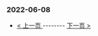 ### 2022-06-08 
 

- [ < 上一页 ](https://github.com/able8/weibo-hot-record/blob/master/2022-06-07.md) -------- [ 下一页 > ](https://github.com/able8/weibo-hot-record/blob/master/2022-06-09.md)